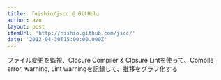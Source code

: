 ```yaml
---
title: 『nishio/jscc @ GitHub』
author: azu
layout: post
itemUrl: 'http://nishio.github.com/jscc/'
date: '2012-04-30T15:00:00.000Z'
---
```

ファイル変更を監視、Closure Compiler & Closure Lintを使って、Compile error, warning, Lint warningを記録して、推移をグラフ化する
